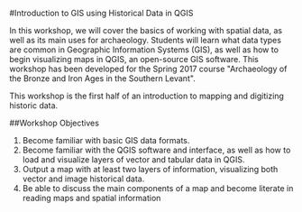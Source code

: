 #Introduction to GIS using Historical Data in QGIS

In this workshop, we will cover the basics of working with spatial data, as well as its main uses for archaeology. Students will learn what data types are common in Geographic Information Systems (GIS), as well as how to begin visualizing maps in QGIS, an open-source GIS software. This workshop has been developed for the Spring 2017 course "Archaeology of the Bronze and Iron Ages in the Southern Levant". 

This workshop is the first half of an introduction to mapping and digitizing historic data. 

##Workshop Objectives

1. Become familiar with basic GIS data formats. 
2. Become familiar with the QGIS software and interface, as well as how to load and visualize layers of vector and tabular data in QGIS. 
3. Output a map with at least two layers of information, visualizing both vector and image historical data. 
4. Be able to discuss the main components of a map and become literate in reading maps and spatial information 


## 
